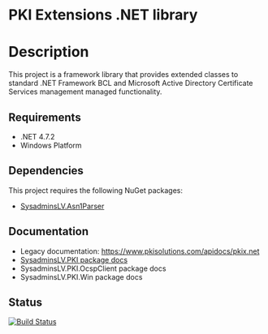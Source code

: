 # PKI Extensions .NET library

# Description
This project is a framework library that provides extended classes to standard .NET Framework BCL and Microsoft Active Directory Certificate Services management managed functionality.

## Requirements
- .NET 4.7.2
- Windows Platform

## Dependencies
This project requires the following NuGet packages:
- [SysadminsLV.Asn1Parser](https://www.nuget.org/packages/SysadminsLV.Asn1Parser)

## Documentation
- Legacy documentation: https://www.pkisolutions.com/apidocs/pkix.net
- [SysadminsLV.PKI package docs](https://www.pkisolutions.com/apidocs/SysadminsLV.PKI/html/R_Project_Documentation.htm)
- SysadminsLV.PKI.OcspClient package docs
- SysadminsLV.PKI.Win package docs

## Status
[![Build Status](https://dev.azure.com/pkisolutions/PKI%20Libraries/_apis/build/status/PKIX.NET-Build?branchName=master)](https://dev.azure.com/pkisolutions/PKI%20Libraries/_build/latest?definitionId=17&branchName=master)
